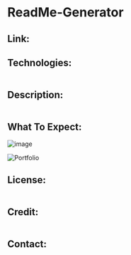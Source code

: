 # ReadMe-Generator

## Link:  


## Technologies:
```

```

## Description:
```

```
## What To Expect:
![image](https://user-images.githubusercontent.com/70785957/105412585-9124ed00-5bfa-11eb-8d07-2770c6a8c38c.png)

![Portfolio](./assets/images/README-Generator.gif)

## License: 
```

```

## Credit:
```

```

## Contact:
```

```